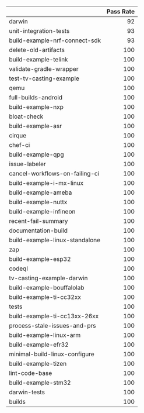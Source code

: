 |                                |   Pass Rate |
|:-------------------------------|------------:|
| darwin                         |          92 |
| unit-integration-tests         |          93 |
| build-example-nrf-connect-sdk  |          93 |
| delete-old-artifacts           |         100 |
| build-example-telink           |         100 |
| validate-gradle-wrapper        |         100 |
| test-tv-casting-example        |         100 |
| qemu                           |         100 |
| full-builds-android            |         100 |
| build-example-nxp              |         100 |
| bloat-check                    |         100 |
| build-example-asr              |         100 |
| cirque                         |         100 |
| chef-ci                        |         100 |
| build-example-qpg              |         100 |
| issue-labeler                  |         100 |
| cancel-workflows-on-failing-ci |         100 |
| build-example-i-mx-linux       |         100 |
| build-example-ameba            |         100 |
| build-example-nuttx            |         100 |
| build-example-infineon         |         100 |
| recent-fail-summary            |         100 |
| documentation-build            |         100 |
| build-example-linux-standalone |         100 |
| zap                            |         100 |
| build-example-esp32            |         100 |
| codeql                         |         100 |
| tv-casting-example-darwin      |         100 |
| build-example-bouffalolab      |         100 |
| build-example-ti-cc32xx        |         100 |
| tests                          |         100 |
| build-example-ti-cc13xx-26xx   |         100 |
| process-stale-issues-and-prs   |         100 |
| build-example-linux-arm        |         100 |
| build-example-efr32            |         100 |
| minimal-build-linux-configure  |         100 |
| build-example-tizen            |         100 |
| lint-code-base                 |         100 |
| build-example-stm32            |         100 |
| darwin-tests                   |         100 |
| builds                         |         100 |